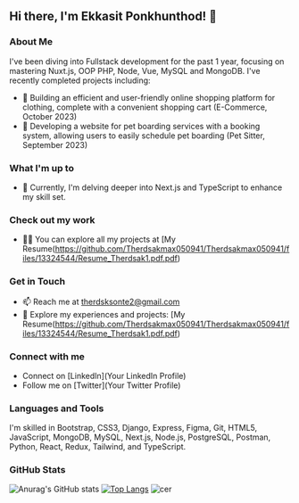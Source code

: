 ## Hi there, I'm Ekkasit Ponkhunthod! 👋

### About Me
I've been diving into Fullstack development for the past 1 year, focusing on mastering Nuxt.js, OOP PHP, Node, Vue, MySQL  and MongoDB. I've recently completed projects including:
- 🛒 Building an efficient and user-friendly online shopping platform for clothing, complete with a convenient shopping cart (E-Commerce, October 2023)
- 🐾 Developing a website for pet boarding services with a booking system, allowing users to easily schedule pet boarding (Pet Sitter, September 2023)

### What I'm up to
- 🌱 Currently, I'm delving deeper into Next.js and TypeScript to enhance my skill set.

### Check out my work
- 👨‍💻 You can explore all my projects at [My Resume(https://github.com/Therdsakmax050941/Therdsakmax050941/files/13324544/Resume_Therdsak1.pdf.pdf)


### Get in Touch
- 📫 Reach me at therdsksonte2@gmail.com
- 📄 Explore my experiences and projects: [My Resume(https://github.com/Therdsakmax050941/Therdsakmax050941/files/13324544/Resume_Therdsak1.pdf.pdf)

### Connect with me
- Connect on [LinkedIn](Your LinkedIn Profile)
- Follow me on [Twitter](Your Twitter Profile)

### Languages and Tools
I'm skilled in Bootstrap, CSS3, Django, Express, Figma, Git, HTML5, JavaScript, MongoDB, MySQL, Next.js, Node.js, PostgreSQL, Postman, Python, React, Redux, Tailwind, and TypeScript.


### GitHub Stats
![Anurag's GitHub stats](https://github-readme-stats.vercel.app/api?username=Therdsakmax050941&show_icons=true&theme=dark)
[![Top Langs](https://github-readme-stats.vercel.app/api/top-langs/?username=Therdsakmax050941&layout=donut&show_icons=true&theme=dark)](https://github.com/anuraghazra/github-readme-stats)
![cer](https://github.com/Therdsakmax050941/Therdsakmax050941/assets/123248982/9bcbdcbb-dfec-425a-981f-840041fb267a)
